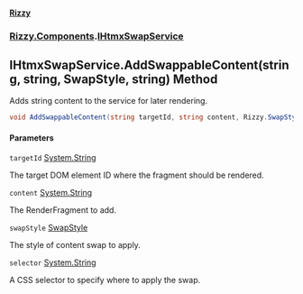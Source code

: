 #### [Rizzy](index.md 'index')
### [Rizzy.Components](Rizzy.Components.md 'Rizzy.Components').[IHtmxSwapService](Rizzy.Components.IHtmxSwapService.md 'Rizzy.Components.IHtmxSwapService')

## IHtmxSwapService.AddSwappableContent(string, string, SwapStyle, string) Method

Adds string content to the service for later rendering.

```csharp
void AddSwappableContent(string targetId, string content, Rizzy.SwapStyle swapStyle=Rizzy.SwapStyle.outerHTML, string? selector=null);
```
#### Parameters

<a name='Rizzy.Components.IHtmxSwapService.AddSwappableContent(string,string,Rizzy.SwapStyle,string).targetId'></a>

`targetId` [System.String](https://docs.microsoft.com/en-us/dotnet/api/System.String 'System.String')

The target DOM element ID where the fragment should be rendered.

<a name='Rizzy.Components.IHtmxSwapService.AddSwappableContent(string,string,Rizzy.SwapStyle,string).content'></a>

`content` [System.String](https://docs.microsoft.com/en-us/dotnet/api/System.String 'System.String')

The RenderFragment to add.

<a name='Rizzy.Components.IHtmxSwapService.AddSwappableContent(string,string,Rizzy.SwapStyle,string).swapStyle'></a>

`swapStyle` [SwapStyle](Rizzy.SwapStyle.md 'Rizzy.SwapStyle')

The style of content swap to apply.

<a name='Rizzy.Components.IHtmxSwapService.AddSwappableContent(string,string,Rizzy.SwapStyle,string).selector'></a>

`selector` [System.String](https://docs.microsoft.com/en-us/dotnet/api/System.String 'System.String')

A CSS selector to specify where to apply the swap.